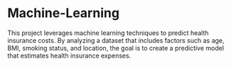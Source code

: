 # Machine-Learning
This project leverages machine learning techniques to predict health insurance costs. By analyzing a dataset that includes factors such as age, BMI, smoking status, and location, the goal is to create a predictive model that estimates health insurance expenses. 
